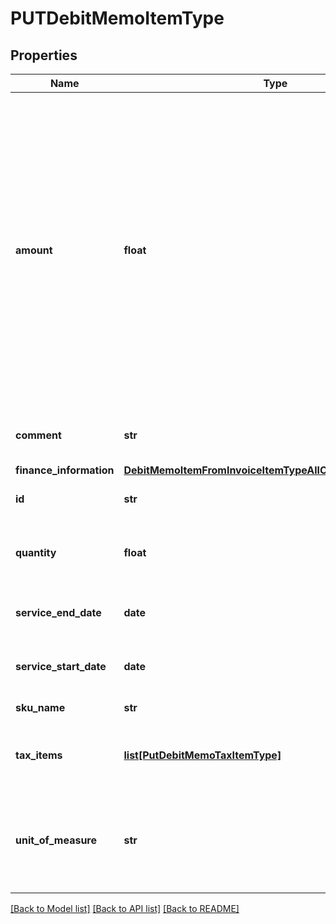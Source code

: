 # PUTDebitMemoItemType

## Properties
Name | Type | Description | Notes
------------ | ------------- | ------------- | -------------
**amount** | **float** | The amount of the debit memo item. For tax-inclusive debit memo items, the amount indicates the debit memo item amount including tax. For tax-exclusive debit memo items, the amount indicates the debit memo item amount excluding tax.  | [optional] 
**comment** | **str** | Comments about the debit memo item.  | [optional] 
**finance_information** | [**DebitMemoItemFromInvoiceItemTypeAllOfFinanceInformation**](DebitMemoItemFromInvoiceItemTypeAllOfFinanceInformation.md) |  | [optional] 
**id** | **str** | The ID of the debit memo item.  | 
**quantity** | **float** | The number of units for the debit memo item.  | [optional] 
**service_end_date** | **date** | The service end date of the debit memo item.  | [optional] 
**service_start_date** | **date** | The service start date of the debit memo item.   | [optional] 
**sku_name** | **str** | The name of the SKU.  | [optional] 
**tax_items** | [**list[PutDebitMemoTaxItemType]**](PutDebitMemoTaxItemType.md) | Container for debit memo taxation items.  | [optional] 
**unit_of_measure** | **str** | The definable unit that you measure when determining charges.  | [optional] 

[[Back to Model list]](../README.md#documentation-for-models) [[Back to API list]](../README.md#documentation-for-api-endpoints) [[Back to README]](../README.md)


